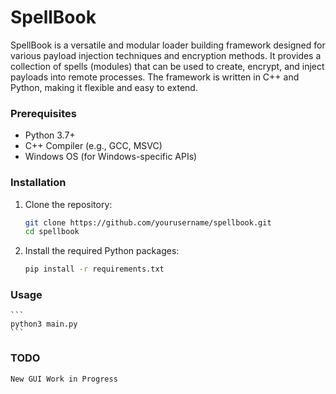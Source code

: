 # SpellBook

SpellBook is a versatile and modular loader building framework designed for various payload injection techniques and encryption methods. It provides a collection of spells (modules) that can be used to create, encrypt, and inject payloads into remote processes. The framework is written in C++ and Python, making it flexible and easy to extend.

### Prerequisites

- Python 3.7+
- C++ Compiler (e.g., GCC, MSVC)
- Windows OS (for Windows-specific APIs)

### Installation

1. Clone the repository:
    ```sh
    git clone https://github.com/yourusername/spellbook.git
    cd spellbook
    ```

2. Install the required Python packages:
    ```sh
    pip install -r requirements.txt
    ```
### Usage

    ```
    python3 main.py
    ```

### TODO

    New GUI Work in Progress
